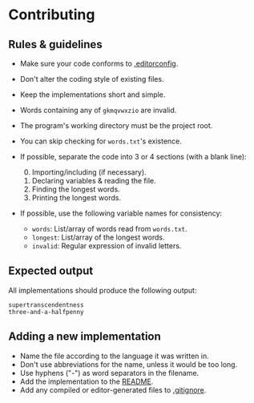 # Contributing

## Rules & guidelines

* Make sure your code conforms to [.editorconfig](.editorconfig).
* Don't alter the coding style of existing files.
* Keep the implementations short and simple.
* Words containing any of `gkmqvwxzio` are invalid.
* The program's working directory must be the project root.
* You can skip checking for `words.txt`'s existence.
* If possible, separate the code into 3 or 4 sections (with a blank line):

    0) Importing/including (if necessary).
    1) Declaring variables & reading the file.
    2) Finding the longest words.
    3) Printing the longest words.
* If possible, use the following variable names for consistency:

    * `words`: List/array of words read from `words.txt`.
    * `longest`: List/array of the longest words.
    * `invalid`: Regular expression of invalid letters.

## Expected output

All implementations should produce the following output:

```
supertranscendentness
three-and-a-halfpenny
```

## Adding a new implementation

* Name the file according to the language it was written in.
* Don't use abbreviations for the name, unless it would be too long.
* Use hyphens ("-") as word separators in the filename.
* Add the implementation to the [README](README.md#implementations).
* Add any compiled or editor-generated files to [.gitignore](.gitignore).

